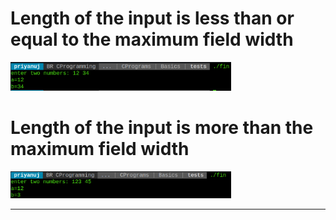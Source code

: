 # Length of the input is less than or equal to the maximum field width

<img src="https://github.com/C0DER11101/CPrograms/blob/CProgramming/Basics/tests/FirstOutputFor_FormatInt.png" width="70%" height="30%">


# Length of the input is more than the maximum field width

<img src="https://github.com/C0DER11101/CPrograms/blob/CProgramming/Basics/tests/SecondOutputFor_FormatInt.png" width="70%" height="30%">

---
